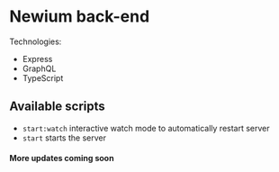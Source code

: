 # Newium back-end

Technologies:
 - Express
 - GraphQL
 - TypeScript

## Available scripts

 - `start:watch` interactive watch mode to automatically restart server
 - `start` starts the server

#### More updates coming soon
